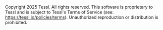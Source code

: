 Copyright 2025 Tessl. All rights reserved. This software is proprietary to Tessl and is subject to Tessl's Terms of Service (see: https://tessl.io/policies/terms). Unauthorized reproduction or distribution is prohibited.
